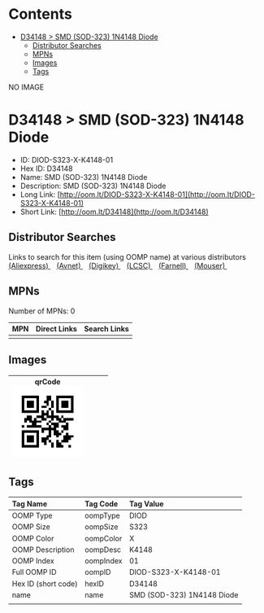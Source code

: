 



Contents
========

* [D34148 > SMD (SOD-323) 1N4148 Diode](#d34148--smd-sod-323-1n4148-diode)
	* [Distributor Searches](#distributor-searches)
	* [MPNs](#mpns)
	* [Images](#images)
	* [Tags](#tags)
  
NO IMAGE  
# D34148 > SMD (SOD-323) 1N4148 Diode

- ID: DIOD-S323-X-K4148-01
- Hex ID: D34148
- Name: SMD (SOD-323) 1N4148 Diode
- Description: SMD (SOD-323) 1N4148 Diode
- Long Link: [http://oom.lt/DIOD-S323-X-K4148-01](http://oom.lt/DIOD-S323-X-K4148-01)
- Short Link: [http://oom.lt/D34148](http://oom.lt/D34148)

## Distributor Searches
  
Links to search for this item (using OOMP name) at various distributors  
[(Aliexpress) ](https://www.aliexpress.com/wholesale?SearchText=1117SMD+SOD-323+1N4148+Diode)&nbsp;&nbsp;&nbsp;[(Avnet) ](https://www.avnet.com/shop/us/search/SMD+SOD-323+1N4148+Diode)&nbsp;&nbsp;&nbsp;[(Digikey) ](https://www.digikey.co.uk/en/products/result?s=SMD+SOD-323+1N4148+Diode)&nbsp;&nbsp;&nbsp;[(LCSC) ](https://www.lcsc.com/search?q=SMD+SOD-323+1N4148+Diode)&nbsp;&nbsp;&nbsp;[(Farnell) ](https://uk.farnell.com/search?st=SMD+SOD-323+1N4148+Diode)&nbsp;&nbsp;&nbsp;[(Mouser) ](https://www.mouser.com/c/?q=SMD+SOD-323+1N4148+Diode)&nbsp;&nbsp;&nbsp;
## MPNs
  
Number of MPNs: 0  

|MPN|Direct Links|Search Links|
| :--- | :--- | :--- |
||||

## Images
  

|qrCode<br>[![](https://raw.githubusercontent.com/oomlout/oomlout_OOMP_parts_V2/main/DIOD/S323/X/K4148/01/qrCode_140.png)](https://github.com/oomlout/oomlout_OOMP_parts_V2/tree/main/DIOD/S323/X/K4148/01/qrCode.png)||||
| :---: | :---: | :---: | :---: |

## Tags
  

|Tag Name|Tag Code|Tag Value|
| :--- | :--- | :--- |
|OOMP Type|oompType|DIOD|
|OOMP Size|oompSize|S323|
|OOMP Color|oompColor|X|
|OOMP Description|oompDesc|K4148|
|OOMP Index|oompIndex|01|
|Full OOMP ID|oompID|DIOD-S323-X-K4148-01|
|Hex ID (short code)|hexID|D34148|
|name|name|SMD (SOD-323) 1N4148 Diode|
||||
